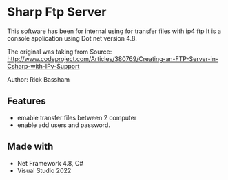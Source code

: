 # Sharp Ftp Server

This software has been for internal using for transfer files with ip4 ftp
It is a console application using Dot net version 4.8.

The original was taking from
Source: http://www.codeproject.com/Articles/380769/Creating-an-FTP-Server-in-Csharp-with-IPv-Support

Author: Rick Bassham

## Features
* emable transfer files between 2 computer
* enable add users and password.


## Made with
* Net Framework 4.8, C# 
* Visual Studio 2022 
